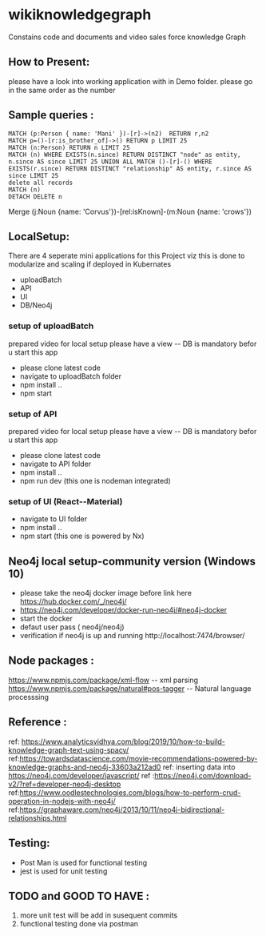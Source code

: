 # wikiknowledgegraph

Constains code and documents and video sales force  knowledge Graph

## How to Present:

please have a look into working application with in Demo folder. please go in the same order as the number

## Sample queries :

```
MATCH (p:Person { name: 'Mani' })-[r]->(n2)  RETURN r,n2
MATCH p=()-[r:is_brother_of]->() RETURN p LIMIT 25
MATCH (n:Person) RETURN n LIMIT 25
MATCH (n) WHERE EXISTS(n.since) RETURN DISTINCT "node" as entity, n.since AS since LIMIT 25 UNION ALL MATCH ()-[r]-() WHERE EXISTS(r.since) RETURN DISTINCT "relationship" AS entity, r.since AS since LIMIT 25
delete all records
MATCH (n)
DETACH DELETE n
```

Merge (j:Noun {name: 'Corvus'})-[rel:isKnown]-(m:Noun {name: 'crows'})

## LocalSetup:

There are 4 seperate mini applications for this Project viz
this is done to modularize and scaling if deployed in Kubernates

- uploadBatch
- API
- UI
- DB/Neo4j

### setup of uploadBatch

prepared video for local setup please have a view -- DB is mandatory befor u start this app

- please clone latest code
- navigate to uploadBatch folder
- npm install ..
- npm start

### setup of API

prepared video for local setup please have a view -- DB is mandatory befor u start this app

- please clone latest code
- navigate to API folder
- npm install ..
- npm run dev (this one is nodeman integrated)

### setup of UI (React--Material)

- navigate to UI folder
- npm install ..
- npm start (this one is powered by Nx)

## Neo4j local setup-community version (Windows 10)

- please take the neo4j docker image before link here https://hub.docker.com/_/neo4j/
- https://neo4j.com/developer/docker-run-neo4j/#neo4j-docker
- start the docker
- defaut user pass ( neo4j/neo4j)
- verification if neo4j is up and running http://localhost:7474/browser/

## Node packages :

https://www.npmjs.com/package/xml-flow -- xml parsing
https://www.npmjs.com/package/natural#pos-tagger -- Natural language processsing

## Reference :

ref: https://www.analyticsvidhya.com/blog/2019/10/how-to-build-knowledge-graph-text-using-spacy/
ref:https://towardsdatascience.com/movie-recommendations-powered-by-knowledge-graphs-and-neo4j-33603a212ad0
ref: inserting data into https://neo4j.com/developer/javascript/
ref :https://neo4j.com/download-v2/?ref=developer-neo4j-desktop
ref:https://www.oodlestechnologies.com/blogs/how-to-perform-crud-operation-in-nodejs-with-neo4j/
ref:https://graphaware.com/neo4j/2013/10/11/neo4j-bidirectional-relationships.html
## Testing:
* Post Man is used for functional testing
* jest is used for unit testing
## TODO and GOOD TO HAVE :
1) more unit test will be add in susequent commits  
2) functional testing done via postman
